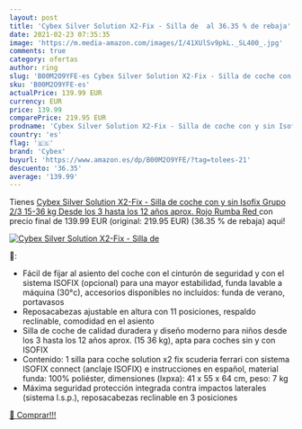 ```yaml
---
layout: post
title: 'Cybex Silver Solution X2-Fix - Silla de  al 36.35 % de rebaja'
date: 2021-02-23 07:35:35
image: 'https://m.media-amazon.com/images/I/41XUlSv9pkL._SL400_.jpg'
comments: true
category: ofertas
author: ring
slug: 'B00M2O9YFE-es Cybex Silver Solution X2-Fix - Silla de coche con y sin...'
sku: 'B00M2O9YFE-es'
actualPrice: 139.99 EUR
currency: EUR
price: 139.99
comparePrice: 219.95 EUR
prodname: 'Cybex Silver Solution X2-Fix - Silla de coche con y sin Isofix  Grupo 2/3  15-36 kg   Desde los 3 hasta los 12 años aprox.  Rojo  Rumba Red '
country: 'es'
flag: '🇪🇸'
brand: 'Cybex'
buyurl: 'https://www.amazon.es/dp/B00M2O9YFE/?tag=tolees-21'
descuento: '36.35'
average: '139.99'
---
```


Tienes [Cybex Silver Solution X2-Fix - Silla de coche con y sin Isofix  Grupo 2/3  15-36 kg   Desde los 3 hasta los 12 años aprox.  Rojo  Rumba Red ](https://www.amazon.es/dp/B00M2O9YFE/?tag=tolees-21) con precio final de  139.99 EUR (original: 219.95 EUR) (36.35 %  de rebaja) aqui!

[![Cybex Silver Solution X2-Fix - Silla de ](https://m.media-amazon.com/images/I/41XUlSv9pkL._SL400_.jpg)](https://www.amazon.es/dp/B00M2O9YFE/?tag=tolees-21)

🔎:

- Fácil de fijar al asiento del coche con el cinturón de seguridad y con el sistema ISOFIX (opcional) para una mayor estabilidad, funda lavable a máquina (30°c), accesorios disponibles no incluidos: funda de verano, portavasos
- Reposacabezas ajustable en altura con 11 posiciones, respaldo reclinable, comodidad en el asiento
- Silla de coche de calidad duradera y diseño moderno para niños desde los 3 hasta los 12 años aprox. (15 36 kg), apta para coches sin y con ISOFIX
- Contenido: 1 silla para coche solution x2 fix scuderia ferrari con sistema ISOFIX connect (anclaje ISOFIX) e instrucciones en español, material funda: 100% poliéster, dimensiones (lxpxa): 41 x 55 x 64 cm, peso: 7 kg
- Máxima seguridad protección integrada contra impactos laterales (sistema l.s.p.), reposacabezas reclinable en 3 posiciones

[🛒 Comprar!!!](https://www.amazon.es/dp/B00M2O9YFE/?tag=tolees-21)
